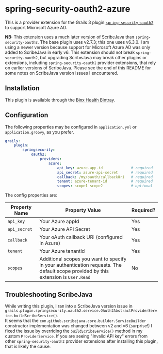 # spring-security-oauth2-azure

This is a provider extension for the Grails 3 plugin [`spring-security-oauth2`](http://plugins.grails.org/plugin/matrixcrawler/spring-security-oauth2) 
to support Microsoft Azure AD.

**NB:** This extension uses a much later version of [ScribeJava](https://github.com/scribejava/scribejava) than `spring-security-oauth2`.  The base plugin uses v2.7.3;
this one uses v6.3.0.  I am using a newer version because support for Microsoft Azure AD was only added to ScribeJava in early v6.  This extension
should not break `spring-security-oauth2`, but upgrading ScribeJava may break other plugins or extensions, including `spring-security-oauth2`
provider extensions, that rely on earlier versions of ScribeJava.  Please see the end of this README for some notes on ScribeJava version issues I encountered.

## Installation

This plugin is available through the [Binx Health Bintray](https://bintray.com/binxhealth/grails-plugins).

## Configuration

The following properties may be configured in `application.yml` or `application.groovy`, as you prefer.

```yaml
grails:
    plugin:
        springsecurity:
            oauth2:
                providers:
                    azure:
                        api_key: azure-app-id             # required
                        api_secret: azure-api-secret      # required
                        callback: /my/oauth/callbackUri   # required
                        tenant: azure-tenant-id           # required
                        scopes: scope1 scope2             # optional
```

The config properties are:

| Property Name   | Property Value    | Required? |
|-----------------|-------------------|-----------|
| `api_key`       | Your Azure appId      | Yes |
| `api_secret`    | Your Azure API Secret | Yes |
| `callback`      | Your oAuth callback URI (configured in Azure) | Yes |
| `tenant`        | Your Azure tenantId   | Yes |
| `scopes`        | Additional scopes you want to specify in your authentication requests.  The default scope provided by this extension is `User.Read` | No  |

## Troubleshooting ScribeJava

While writing this plugin, I ran into a ScribeJava version issue in `grails.plugin.springsecurity.oauth2.service.OAuth2AbstractProviderService.buildScribeService()`.  
It seems that the `com.github.scribejava.core.builder.ServiceBuilder` constructor implementation was changed between v2 and v6 (surprise!)  I fixed
the issue by overriding the `buildScribeService()` method in my custom `ProviderService`.  If you are seeing "Invalid API key" errors from
other `spring-security-oauth2` provider extensions after installing this plugin, that is likely the cause.
